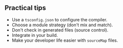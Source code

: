 ## Practical tips

- Use a `tsconfig.json` to configure the compiler.
- Choose a module strategy (don't mix and match).
- Don't check in generated files (source control).
- Integrate in your build.
- Make your developer life easier with `sourceMap` files.
